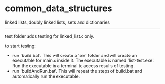 # common_data_structures
linked lists, doubly linked lists, sets and dictionaries.

-------------------------------------------------------------------------------------------------------------------------------------------------------------------------

test folder adds testing for linked_list.c only.

to start testing:
  
  - run 'build.bat'.
    This will create a 'bin' folder and will create an executable for main.c inside it. The executable is named 'list-test.exe'.
    Run the executable in a terminal to access results of testing.
  - run 'buildAndRun.bat'.
    This will repeat the steps of build.bat and automatically run the executable.
